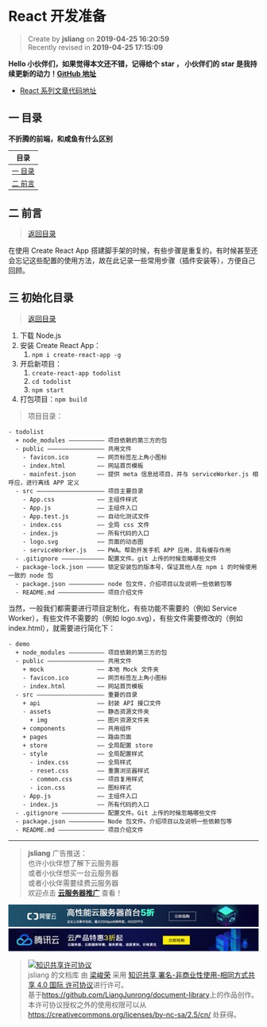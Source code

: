 React 开发准备
===

> Create by **jsliang** on **2019-04-25 16:20:59**  
> Recently revised in **2019-04-25 17:15:09**

**Hello 小伙伴们，如果觉得本文还不错，记得给个 **star** ， 小伙伴们的 **star** 是我持续更新的动力！[GitHub 地址](https://github.com/LiangJunrong/document-library/blob/master/JavaScript-library/React/ReactPrepare.md)**

* [React 系列文章代码地址](https://github.com/LiangJunrong/React)

## <a name="chapter-one" id="chapter-one">一 目录</a>

**不折腾的前端，和咸鱼有什么区别**

| 目录 |
| --- | 
| [一 目录](#chapter-one) | 
| <a name="catalog-chapter-two" id="catalog-chapter-two"></a>[二 前言](#chapter-two) |

## <a name="chapter-two" id="chapter-two">二 前言</a>

> [返回目录](#chapter-one)

在使用 Create React App 搭建脚手架的时候，有些步骤是重复的，有时候甚至还会忘记这些配置的使用方法，故在此记录一些常用步骤（插件安装等），方便自己回顾。

## <a name="chapter-three" id="chapter-three">三 初始化目录</a>

> [返回目录](#chapter-one)

1. 下载 Node.js
2. 安装 Create React App：
   1. `npm i create-react-app -g`
3. 开启新项目：
   1. `create-react-app todolist`
   2. `cd todolist`
   3. `npm start`
4. 打包项目：`npm build`

> 项目目录：

```
- todolist
  + node_modules —————————— 项目依赖的第三方的包
  - public ———————————————— 共用文件
    - favicon.ico        —— 网页标签左上角小图标
    - index.html         —— 网站首页模板
    - mainfest.json      —— 提供 meta 信息给项目，并与 serviceWorker.js 相呼应，进行离线 APP 定义
  - src ——————————————————— 项目主要目录
    - App.css            —— 主组件样式
    - App.js             —— 主组件入口
    - App.test.js        —— 自动化测试文件
    - index.css          —— 全局 css 文件
    - index.js           —— 所有代码的入口
    - logo.svg           —— 页面的动态图
    - serviceWorker.js   —— PWA。帮助开发手机 APP 应用，具有缓存作用
  - .gitignore ———————————— 配置文件。git 上传的时候忽略哪些文件
  - package-lock.json ————— 锁定安装包的版本号，保证其他人在 npm i 的时候使用一致的 node 包
  - package.json —————————— node 包文件，介绍项目以及说明一些依赖包等
  - README.md ————————————— 项目介绍文件
```

当然，一般我们都需要进行项目定制化，有些功能不需要的（例如 Service Worker），有些文件不需要的（例如 logo.svg），有些文件需要修改的（例如 index.html），就需要进行简化下：


```
- demo
  + node_modules —————————— 项目依赖的第三方的包
  - public ———————————————— 共用文件
    + mock               —— 本地 Mock 文件夹
    - favicon.ico        —— 网页标签左上角小图标
    - index.html         —— 网站首页模板
  - src ——————————————————— 重要的目录
    + api                —— 封装 API 接口文件
    - assets             —— 静态资源文件夹
      + img              —— 图片资源文件夹
    + components         —— 共用组件
    + pages              —— 路由页面
    + store              —— 全局配置 store
    - style              —— 全局配置样式
      - index.css        —— 全局样式
      - reset.css        —— 重置浏览器样式
      - common.css       —— 项目复用样式
      - icon.css         —— 图标样式
    - App.js             —— 主组件入口
    - index.js           —— 所有代码的入口
  - .gitignore ———————————— 配置文件。Git 上传的时候忽略哪些文件
  - package.json —————————— Node 包文件。介绍项目以及说明一些依赖包等
  - README.md ————————————— 项目介绍文件
```

---

> **jsliang** 广告推送：  
> 也许小伙伴想了解下云服务器  
> 或者小伙伴想买一台云服务器  
> 或者小伙伴需要续费云服务器  
> 欢迎点击 **[云服务器推广](https://github.com/LiangJunrong/document-library/blob/master/other-library/Monologue/%E7%A8%B3%E9%A3%9F%E8%89%B0%E9%9A%BE.md)** 查看！

[![图](../../public-repertory/img/z-small-seek-ali-3.jpg)](https://promotion.aliyun.com/ntms/act/qwbk.html?userCode=w7hismrh)
[![图](../../public-repertory/img/z-small-seek-tencent-2.jpg)](https://cloud.tencent.com/redirect.php?redirect=1014&cps_key=49f647c99fce1a9f0b4e1eeb1be484c9&from=console)

> <a rel="license" href="http://creativecommons.org/licenses/by-nc-sa/4.0/"><img alt="知识共享许可协议" style="border-width:0" src="https://i.creativecommons.org/l/by-nc-sa/4.0/88x31.png" /></a><br /><span xmlns:dct="http://purl.org/dc/terms/" property="dct:title">jsliang 的文档库</span> 由 <a xmlns:cc="http://creativecommons.org/ns#" href="https://github.com/LiangJunrong/document-library" property="cc:attributionName" rel="cc:attributionURL">梁峻荣</a> 采用 <a rel="license" href="http://creativecommons.org/licenses/by-nc-sa/4.0/">知识共享 署名-非商业性使用-相同方式共享 4.0 国际 许可协议</a>进行许可。<br />基于<a xmlns:dct="http://purl.org/dc/terms/" href="https://github.com/LiangJunrong/document-library" rel="dct:source">https://github.com/LiangJunrong/document-library</a>上的作品创作。<br />本许可协议授权之外的使用权限可以从 <a xmlns:cc="http://creativecommons.org/ns#" href="https://creativecommons.org/licenses/by-nc-sa/2.5/cn/" rel="cc:morePermissions">https://creativecommons.org/licenses/by-nc-sa/2.5/cn/</a> 处获得。